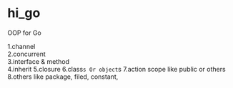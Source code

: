 # hi_go
OOP for Go <br>

  1.channel<br>
  2.concurrent<br>
  3.interface & method<br>
  4.inherit
  5.closure
  6.class`s Or object`s
  7.action scope like public or others 
  8.others like package, filed, constant,  
